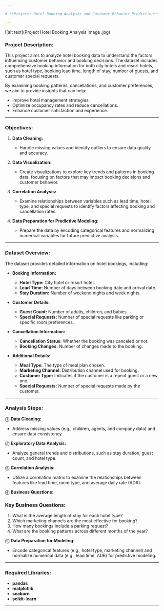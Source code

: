 ```yaml
---

# **Project: Hotel Booking Analysis and Customer Behavior Prediction**

---
```


![alt text](Project Hotel Booking Analysis Image .jpg)

### **Project Description:**

This project aims to analyze hotel booking data to understand the factors influencing customer behavior and booking decisions. The dataset includes comprehensive booking information for both city hotels and resort hotels, such as hotel type, booking lead time, length of stay, number of guests, and customer special requests.

By examining booking patterns, cancellations, and customer preferences, we aim to provide insights that can help:

- Improve hotel management strategies.
- Optimize occupancy rates and reduce cancellations.
- Enhance customer satisfaction and experience.

---

### **Objectives:**

1. **Data Cleaning:**
   - Handle missing values and identify outliers to ensure data quality and accuracy.

2. **Data Visualization:**
   - Create visualizations to explore key trends and patterns in booking data, focusing on factors that may impact booking decisions and customer behavior.

3. **Correlation Analysis:**
   - Examine relationships between variables such as lead time, hotel type, and special requests to identify factors affecting booking and cancellation rates.

4. **Data Preparation for Predictive Modeling:**
   - Prepare the data by encoding categorical features and normalizing numerical variables for future predictive analysis.

---

### **Dataset Overview:**

The dataset provides detailed information on hotel bookings, including:

- **Booking Information:**
  - **Hotel Type:** City hotel or resort hotel.
  - **Lead Time:** Number of days between booking date and arrival date.
  - **Stay Duration:** Number of weekend nights and week nights.

- **Customer Details:**
  - **Guest Count:** Number of adults, children, and babies.
  - **Special Requests:** Number of special requests like parking or specific room preferences.

- **Cancellation Information:**
  - **Cancellation Status:** Whether the booking was canceled or not.
  - **Booking Changes:** Number of changes made to the booking.

- **Additional Details:**
  - **Meal Type:** The type of meal plan chosen.
  - **Marketing Channel:** Distribution channel used for booking.
  - **Customer Type:** Indicates if the customer is a repeat guest or a new one.
  - **Special Requests:** Number of special requests made by the customer.

---

### **Analysis Steps:**

⓵ **Data Cleaning:**
   - Address missing values (e.g., children, agents, and company data) and ensure data consistency.

⓶ **Exploratory Data Analysis:**
   - Analyze general trends and distributions, such as stay duration, guest count, and hotel type.

⓷ **Correlation Analysis:**
   - Utilize a correlation matrix to examine the relationships between features like lead time, room type, and average daily rate (ADR).

⓸ **Business Questions:**

   ### **Key Business Questions:**

   1. What is the average length of stay for each hotel type?
   2. Which marketing channels are the most effective for booking?
   3. How many bookings include a parking request?
   4. What are the booking patterns across different months of the year?

⓹ **Data Preparation for Modeling:**
   - Encode categorical features (e.g., hotel type, marketing channel) and normalize numerical data (e.g., lead time, ADR) for predictive modeling.

---

### **Required Libraries:**

- **pandas**
- **matplotlib**
- **seaborn**
- **scikit-learn**

---

